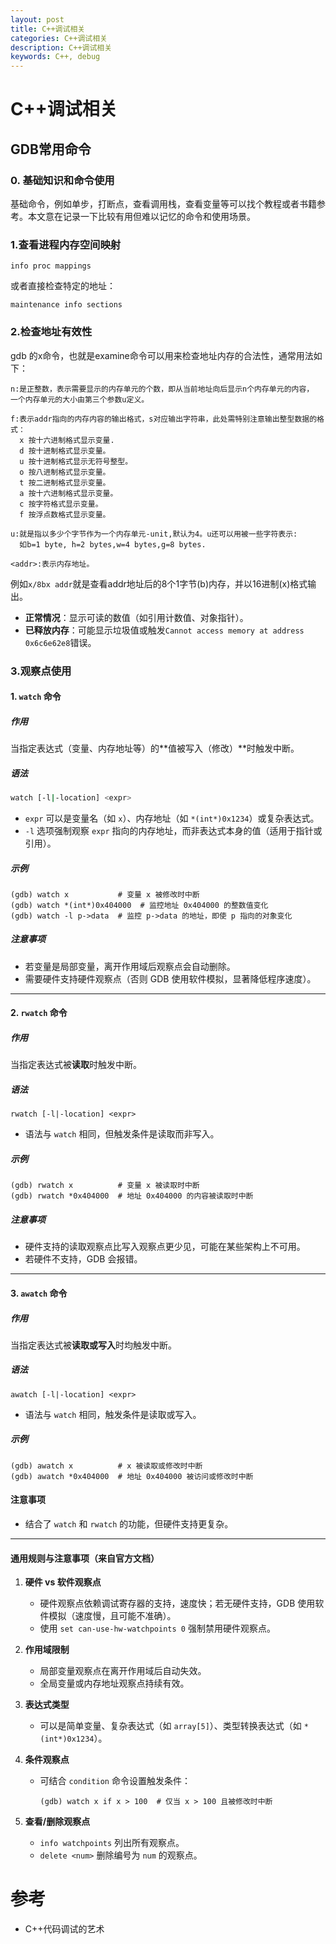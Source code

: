 ```yaml
---
layout: post
title: C++调试相关
categories: C++调试相关
description: C++调试相关
keywords: C++, debug
---
```


# C++调试相关

## GDB常用命令

### 0. 基础知识和命令使用

基础命令，例如单步，打断点，查看调用栈，查看变量等可以找个教程或者书籍参考。本文意在记录一下比较有用但难以记忆的命令和使用场景。

### 1.查看进程内存空间映射

```shell
info proc mappings
```

或者直接检查特定的地址：

```shell
maintenance info sections
```

### 2.检查地址有效性

gdb 的x命令，也就是examine命令可以用来检查地址内存的合法性，通常用法如下：

```shell
n:是正整数，表示需要显示的内存单元的个数，即从当前地址向后显示n个内存单元的内容，
一个内存单元的大小由第三个参数u定义。

f:表示addr指向的内存内容的输出格式，s对应输出字符串，此处需特别注意输出整型数据的格式：
  x 按十六进制格式显示变量.
  d 按十进制格式显示变量。
  u 按十进制格式显示无符号整型。
  o 按八进制格式显示变量。
  t 按二进制格式显示变量。
  a 按十六进制格式显示变量。
  c 按字符格式显示变量。
  f 按浮点数格式显示变量。

u:就是指以多少个字节作为一个内存单元-unit,默认为4。u还可以用被一些字符表示:
  如b=1 byte, h=2 bytes,w=4 bytes,g=8 bytes.

<addr>:表示内存地址。
```

例如`x/8bx addr`就是查看addr地址后的8个1字节(b)内存，并以16进制(x)格式输出。

- **正常情况**：显示可读的数值（如引用计数值、对象指针）。
- **已释放内存**：可能显示垃圾值或触发`Cannot access memory at address 0x6c6e62e8`错误。

### 3.观察点使用

#### **1. `watch` 命令**

##### **作用**

当指定表达式（变量、内存地址等）的**值被写入（修改）**时触发中断。

##### **语法**

```bash
watch [-l|-location] <expr>
```

- `expr` 可以是变量名（如 `x`）、内存地址（如 `*(int*)0x1234`）或复杂表达式。
- `-l` 选项强制观察 `expr` 指向的内存地址，而非表达式本身的值（适用于指针或引用）。

##### **示例**

```shell
(gdb) watch x           # 变量 x 被修改时中断
(gdb) watch *(int*)0x404000  # 监控地址 0x404000 的整数值变化
(gdb) watch -l p->data  # 监控 p->data 的地址，即使 p 指向的对象变化
```

##### **注意事项**

- 若变量是局部变量，离开作用域后观察点会自动删除。
- 需要硬件支持硬件观察点（否则 GDB 使用软件模拟，显著降低程序速度）。

------

#### **2. `rwatch` 命令**

##### **作用**

当指定表达式被**读取**时触发中断。

##### **语法**

```shell
rwatch [-l|-location] <expr>
```

- 语法与 `watch` 相同，但触发条件是读取而非写入。

##### **示例**

```shell
(gdb) rwatch x          # 变量 x 被读取时中断
(gdb) rwatch *0x404000  # 地址 0x404000 的内容被读取时中断
```

##### **注意事项**

- 硬件支持的读取观察点比写入观察点更少见，可能在某些架构上不可用。
- 若硬件不支持，GDB 会报错。

------

#### **3. `awatch` 命令**

##### **作用**

当指定表达式被**读取或写入**时均触发中断。

##### **语法**

```shell
awatch [-l|-location] <expr>
```

- 语法与 `watch` 相同，触发条件是读取或写入。

##### **示例**

```shell
(gdb) awatch x          # x 被读取或修改时中断
(gdb) awatch *0x404000  # 地址 0x404000 被访问或修改时中断
```

#### **注意事项**

- 结合了 `watch` 和 `rwatch` 的功能，但硬件支持更复杂。

------

#### **通用规则与注意事项**（来自官方文档）

1. **硬件 vs 软件观察点**

   - 硬件观察点依赖调试寄存器的支持，速度快；若无硬件支持，GDB 使用软件模拟（速度慢，且可能不准确）。
   - 使用 `set can-use-hw-watchpoints 0` 强制禁用硬件观察点。

2. **作用域限制**

   - 局部变量观察点在离开作用域后自动失效。
   - 全局变量或内存地址观察点持续有效。

3. **表达式类型**

   - 可以是简单变量、复杂表达式（如 `array[5]`）、类型转换表达式（如 `*(int*)0x1234`）。

4. **条件观察点**

   - 可结合 `condition` 命令设置触发条件：

     ```shell
     (gdb) watch x if x > 100  # 仅当 x > 100 且被修改时中断
     ```

5. **查看/删除观察点**

   - `info watchpoints` 列出所有观察点。
   - `delete <num>` 删除编号为 `num` 的观察点。


# 参考

- C++代码调试的艺术